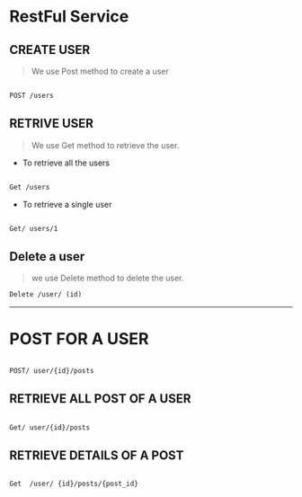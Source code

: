 # RestFul Service

## CREATE USER

> We use Post method to create a user

```xml

POST /users

```

## RETRIVE USER

> We use Get method to retrieve the user.

- To retrieve all the users

```xml

Get /users

```

- To retrieve a single user

```xml

Get/ users/1

```

## Delete a user

> we use Delete method to delete the user.

```xml
Delete /user/ (id)

```

---

# POST FOR A USER

```xml

POST/ user/{id}/posts

```

## RETRIEVE ALL POST OF A USER

```xml

Get/ user/{id}/posts

```

## RETRIEVE DETAILS OF A POST

```xml

Get  /user/ {id}/posts/{post_id}

```








